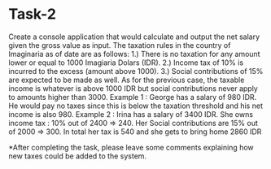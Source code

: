 # Task-2
Create a console application that would calculate and output the net salary given the gross value as input. The taxation rules in the country of Imaginaria as of date are as follows:
1.)	There is no taxation for any amount lower or equal to 1000 Imagiaria Dolars (IDR).
2.)	Income tax of 10% is incurred to the excess (amount above 1000).
3.)	Social contributions of 15% are expected to be made as well. As for the previous case, the taxable income is whatever is above 1000 IDR but social contributions never apply to amounts higher than 3000. 
Example 1 : George has a salary of 980 IDR. He would pay no taxes since this is below the taxation threshold and his net income is also 980.
Example 2 : Irina has a salary of 3400 IDR. She owns income tax : 10% out of 2400 => 240. Her Social contributions are 15% out of 2000 => 300. In total her tax is 540 and she gets to bring home 2860 IDR

*After completing the task, please leave some comments explaining how new taxes could be added to the system.
